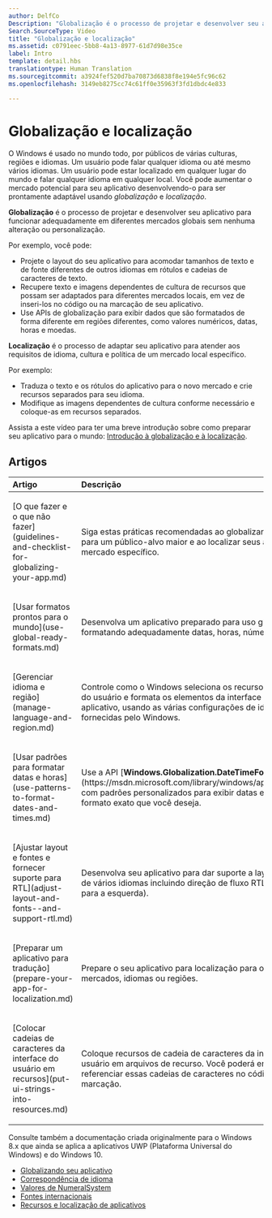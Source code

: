 ```yaml
---
author: DelfCo
Description: "Globalização é o processo de projetar e desenvolver seu aplicativo para funcionar adequadamente em diferentes mercados globais sem nenhuma alteração ou personalização."
Search.SourceType: Video
title: "Globalização e localização"
ms.assetid: c0791eec-5bb8-4a13-8977-61d7d98e35ce
label: Intro
template: detail.hbs
translationtype: Human Translation
ms.sourcegitcommit: a3924fef520d7ba70873d6838f8e194e5fc96c62
ms.openlocfilehash: 3149eb8275cc74c61ff0e35963f3fd1dbdc4e833

---
```


# <a name="globalization-and-localization"></a>Globalização e localização
<link rel="stylesheet" href="https://az835927.vo.msecnd.net/sites/uwp/Resources/css/custom.css">

O Windows é usado no mundo todo, por públicos de várias culturas, regiões e idiomas. Um usuário pode falar qualquer idioma ou até mesmo vários idiomas. Um usuário pode estar localizado em qualquer lugar do mundo e falar qualquer idioma em qualquer local. Você pode aumentar o mercado potencial para seu aplicativo desenvolvendo-o para ser prontamente adaptável usando *globalização* e *localização*.

**Globalização** é o processo de projetar e desenvolver seu aplicativo para funcionar adequadamente em diferentes mercados globais sem nenhuma alteração ou personalização.

Por exemplo, você pode:

-   Projete o layout do seu aplicativo para acomodar tamanhos de texto e de fonte diferentes de outros idiomas em rótulos e cadeias de caracteres de texto.
-   Recupere texto e imagens dependentes de cultura de recursos que possam ser adaptados para diferentes mercados locais, em vez de inseri-los no código ou na marcação de seu aplicativo.
-   Use APIs de globalização para exibir dados que são formatados de forma diferente em regiões diferentes, como valores numéricos, datas, horas e moedas.

**Localização** é o processo de adaptar seu aplicativo para atender aos requisitos de idioma, cultura e política de um mercado local específico.

Por exemplo:

-   Traduza o texto e os rótulos do aplicativo para o novo mercado e crie recursos separados para seu idioma.
-   Modifique as imagens dependentes de cultura conforme necessário e coloque-as em recursos separados.

Assista a este vídeo para ter uma breve introdução sobre como preparar seu aplicativo para o mundo: [Introdução à globalização e à localização](https://channel9.msdn.com/Blogs/One-Dev-Minute/Introduction-to-globalization-and-localization).

## <a name="articles"></a>Artigos
<table>
<colgroup>
<col width="50%" />
<col width="50%" />
</colgroup>
<thead>
<tr class="header">
<th align="left">Artigo</th>
<th align="left">Descrição</th>
</tr>
</thead>
<tbody>
<tr class="odd">
<td align="left"><p>[O que fazer e o que não fazer](guidelines-and-checklist-for-globalizing-your-app.md)</p></td>
<td align="left"><p>Siga estas práticas recomendadas ao globalizar seus apps para um público-alvo maior e ao localizar seus apps para um mercado específico.</p></td>
</tr>
<tr class="odd">
<td align="left"><p>[Usar formatos prontos para o mundo](use-global-ready-formats.md)</p></td>
<td align="left"><p>Desenvolva um aplicativo preparado para uso global formatando adequadamente datas, horas, números e moedas.</p></td>
</tr>
<tr class="even">
<td align="left"><p>[Gerenciar idioma e região](manage-language-and-region.md)</p></td>
<td align="left"><p>Controle como o Windows seleciona os recursos da interface do usuário e formata os elementos da interface do usuário do aplicativo, usando as várias configurações de idioma e região fornecidas pelo Windows.</p></td>
</tr>
<tr class="odd">
<td align="left"><p>[Usar padrões para formatar datas e horas](use-patterns-to-format-dates-and-times.md)</p></td>
<td align="left"><p>Use a API [<strong>Windows.Globalization.DateTimeFormatting</strong>] (https://msdn.microsoft.com/library/windows/apps/br206859) com padrões personalizados para exibir datas e horas no formato exato que você deseja.</p></td>
</tr>
<tr class="even">
<td align="left"><p>[Ajustar layout e fontes e fornecer suporte para RTL](adjust-layout-and-fonts--and-support-rtl.md)</p></td>
<td align="left"><p>Desenvolva seu aplicativo para dar suporte a layouts e fontes de vários idiomas incluindo direção de fluxo RTL (da direita para a esquerda).</p></td>
</tr>
<tr class="odd">
<td align="left"><p>[Preparar um aplicativo para tradução](prepare-your-app-for-localization.md)</p></td>
<td align="left"><p>Prepare o seu aplicativo para localização para outros mercados, idiomas ou regiões.</p></td>
</tr>
<tr class="even">
<td align="left"><p>[Colocar cadeias de caracteres da interface do usuário em recursos](put-ui-strings-into-resources.md)</p></td>
<td align="left"><p>Coloque recursos de cadeia de caracteres da interface do usuário em arquivos de recurso. Você poderá então referenciar essas cadeias de caracteres no código ou na marcação.</p></td>
</tr>
</tbody>
</table>

 

Consulte também a documentação criada originalmente para o Windows 8.x que ainda se aplica a aplicativos UWP (Plataforma Universal do Windows) e do Windows 10.

-   [Globalizando seu aplicativo](https://msdn.microsoft.com/library/windows/apps/xaml/hh965328)
-   [Correspondência de idioma](https://msdn.microsoft.com/library/windows/apps/xaml/jj673578.aspx)
-   [Valores de NumeralSystem](https://msdn.microsoft.com/library/windows/apps/xaml/jj236471.aspx)
-   [Fontes internacionais](https://msdn.microsoft.com/library/windows/apps/xaml/dn263115.aspx)
-   [Recursos e localização de aplicativos](https://msdn.microsoft.com/library/windows/apps/xaml/hh710212.aspx)

 

 






<!--HONumber=Dec16_HO2-->


